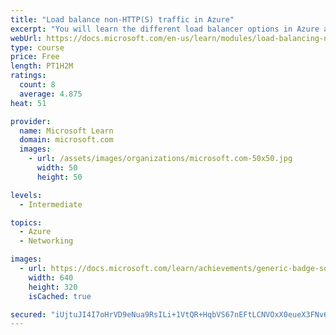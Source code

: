 ```yaml
---
title: "Load balance non-HTTP(S) traffic in Azure"
excerpt: "You will learn the different load balancer options in Azure and how to choose and implement the right Azure solution for non-HTTP(S) traffic."
webUrl: https://docs.microsoft.com/en-us/learn/modules/load-balancing-non-https-traffic-azure/
type: course
price: Free
length: PT1H2M
ratings:
  count: 8
  average: 4.875
heat: 51

provider:
  name: Microsoft Learn
  domain: microsoft.com
  images:
    - url: /assets/images/organizations/microsoft.com-50x50.jpg
      width: 50
      height: 50

levels:
  - Intermediate

topics:
  - Azure
  - Networking

images:
  - url: https://docs.microsoft.com/learn/achievements/generic-badge-social.png
    width: 640
    height: 320
    isCached: true

secured: "iUjtuJI4I7oHrVD9eNua9RsILi+1VtQR+HqbVS67nEFtLCNVOxX0eueX3FNv60pG0SiGHbPRwTj6wfGc9yWvrxnvQI4wok1GcpRznkazUmvUOa2GV6sMoXQElkG9mPM6RP6glx5Q6riOkYsBPNVB+D9q5/uf9X5WsK/zLfI7J9XjA+Ey9j6F8wMFIaQkKdTl6c+m70Mj4KEQf+WKlIWbTZzpyZ7FO+3hdNLKpq1tCAc1qlguNCED1dELl8CVAoaCefu1BuaHZbLAtMzo0zkAumXYY67yXs0OBbnJ5uXS3ANphIdHlkN8Gfa/eyaxhRQxSfD77HB+yEJg6sn5gYLC2baIEQaIBBNdFwmWlhUV3Q8Ql/o/773CGWXw5EpuUNXVKYIy7YVshShF2AuHQCetlhczZmBDqszfr6ihQPyKxYg=;8v6QGgf6fGwKBHT2T4iUGw=="
---
```


